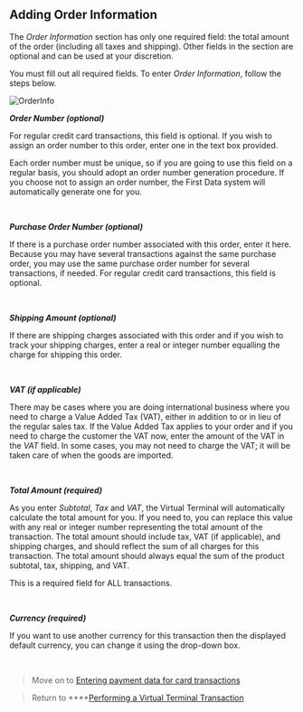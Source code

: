 Adding Order Information 
---

<span>The <em>Order Information</em> section has only one required field: the total amount of the order (including all taxes and shipping). Other fields in the section are optional and can be used at your discretion. </span>

<span>You must fill out all required fields. To enter <em>Order Information</em>, follow the steps below.</span>

<img alt="OrderInfo" data-align="center" data-entity-type="file" data-entity-uuid="f7fd20e7-3e2b-421d-b509-851b386db505" src="/files/OrderInfo_0.png" /> 

**_<span>Order Number (optional)</span>_**

<span>For regular credit card transactions, this field is optional. If you wish to assign an order number to this order, enter one in the text box provided.</span>

<span>Each order number must be unique, so if you are going to use this field on a regular basis, you should adopt an order number generation procedure. If you choose not to assign an order number, the First Data system will automatically generate one for you.</span>

<span><span>&nbsp;</span></span>

**_<span>Purchase Order Number (optional)</span>_**

<span>If there is a purchase order number associated with this order, enter it here. Because you may have several transactions against the same purchase order, you may use the same purchase order number for several transactions, if needed. For regular credit card transactions, this field is optional.</span>

<span>&nbsp;</span>

**_<span>Shipping Amount (optional)</span>_**

<span>If there are shipping charges associated with this order and if you wish to track your shipping charges, enter a real or integer number equalling the charge for shipping this order.</span>

<span>&nbsp;</span>

**_<span>VAT (if applicable)</span>_**

<span>There may be cases where you are doing international business where you need to charge a Value Added Tax (VAT), either in addition to or in lieu of the regular sales tax. If the Value Added Tax applies to your order and if you need to charge the customer the VAT now, enter the amount of the VAT in the <em>VAT</em> field. In some cases, you may not need to charge the VAT; it will be taken care of when the goods are imported.</span>

**<span>&nbsp;</span>**

**_<span>Total Amount (required)</span>_**

<span>As you enter <em>Subtotal</em>, <em>Tax</em> and <em>VAT</em>, the Virtual Terminal will automatically calculate the total amount for you. If you need to, you can replace this value with any real or integer number representing the total amount of the transaction. The total amount should include tax, VAT (if applicable), and shipping charges, and should reflect the sum of all charges for this transaction. The total amount should always equal the sum of the product subtotal, tax, shipping, and VAT.</span>

<span>This is a required field for ALL transactions.</span>

**_<span>&nbsp;</span>_**

**_<span>Currency (required)</span>_**

<span>If you want to use another currency for this transaction then the displayed default currency, you can change it using the drop-down box.</span>

&nbsp;

> Move on to [<span>Entering payment data for card transactions</span>][1]

> Return to ****[Performing a Virtual Terminal Transaction][2]

 [1]: http://docs.firstdata.com/org/gateway/node/142
 [2]: http://docs.firstdata.com/org/gateway/node/139
